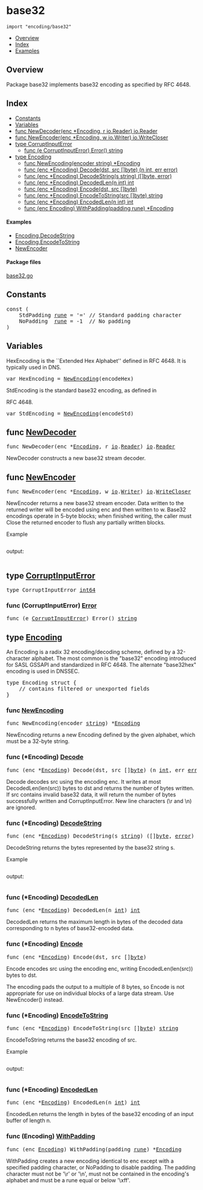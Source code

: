 

# base32
`import "encoding/base32"`

* [Overview](#pkg-overview)
* [Index](#pkg-index)
* [Examples](#pkg-examples)

## <a id="pkg-overview">Overview</a>
Package base32 implements base32 encoding as specified by RFC 4648.




## <a id="pkg-index">Index</a>
* [Constants](#pkg-constants)
* [Variables](#pkg-variables)
* [func NewDecoder(enc *Encoding, r io.Reader) io.Reader](#NewDecoder)
* [func NewEncoder(enc *Encoding, w io.Writer) io.WriteCloser](#NewEncoder)
* [type CorruptInputError](#CorruptInputError)
  * [func (e CorruptInputError) Error() string](#CorruptInputError.Error)
* [type Encoding](#Encoding)
  * [func NewEncoding(encoder string) *Encoding](#NewEncoding)
  * [func (enc *Encoding) Decode(dst, src []byte) (n int, err error)](#Encoding.Decode)
  * [func (enc *Encoding) DecodeString(s string) ([]byte, error)](#Encoding.DecodeString)
  * [func (enc *Encoding) DecodedLen(n int) int](#Encoding.DecodedLen)
  * [func (enc *Encoding) Encode(dst, src []byte)](#Encoding.Encode)
  * [func (enc *Encoding) EncodeToString(src []byte) string](#Encoding.EncodeToString)
  * [func (enc *Encoding) EncodedLen(n int) int](#Encoding.EncodedLen)
  * [func (enc Encoding) WithPadding(padding rune) *Encoding](#Encoding.WithPadding)


#### <a id="pkg-examples">Examples</a>
* [Encoding.DecodeString](#example_Encoding_DecodeString)
* [Encoding.EncodeToString](#example_Encoding_EncodeToString)
* [NewEncoder](#example_NewEncoder)


#### <a id="pkg-files">Package files</a>
[base32.go](https://golang.org/src/encoding/base32/base32.go) 


## <a id="pkg-constants">Constants</a>

<pre>const (
    <span id="StdPadding">StdPadding</span> <a href="/pkg/builtin/#rune">rune</a> = &#39;=&#39; <span class="comment">// Standard padding character</span>
    <span id="NoPadding">NoPadding</span>  <a href="/pkg/builtin/#rune">rune</a> = -1  <span class="comment">// No padding</span>
)</pre>

## <a id="pkg-variables">Variables</a>
HexEncoding is the ``Extended Hex Alphabet'' defined in RFC 4648.
It is typically used in DNS.


<pre>var <span id="HexEncoding">HexEncoding</span> = <a href="#NewEncoding">NewEncoding</a>(encodeHex)</pre>StdEncoding is the standard base32 encoding, as defined in
RFC 4648.


<pre>var <span id="StdEncoding">StdEncoding</span> = <a href="#NewEncoding">NewEncoding</a>(encodeStd)</pre>

## <a id="NewDecoder">func</a> [NewDecoder](https://golang.org/src/encoding/base32/base32.go?s=12588:12641#L512)
<pre>func NewDecoder(enc *<a href="#Encoding">Encoding</a>, r <a href="/pkg/io/">io</a>.<a href="/pkg/io/#Reader">Reader</a>) <a href="/pkg/io/">io</a>.<a href="/pkg/io/#Reader">Reader</a></pre>
NewDecoder constructs a new base32 stream decoder.



## <a id="NewEncoder">func</a> [NewEncoder](https://golang.org/src/encoding/base32/base32.go?s=5996:6054#L249)
<pre>func NewEncoder(enc *<a href="#Encoding">Encoding</a>, w <a href="/pkg/io/">io</a>.<a href="/pkg/io/#Writer">Writer</a>) <a href="/pkg/io/">io</a>.<a href="/pkg/io/#WriteCloser">WriteCloser</a></pre>
NewEncoder returns a new base32 stream encoder. Data written to
the returned writer will be encoded using enc and then written to w.
Base32 encodings operate in 5-byte blocks; when finished
writing, the caller must Close the returned encoder to flush any
partially written blocks.


<a id="example_NewEncoder">Example</a>
```go
```

output:
```txt
```



## <a id="CorruptInputError">type</a> [CorruptInputError](https://golang.org/src/encoding/base32/base32.go?s=6341:6369#L266)

<pre>type CorruptInputError <a href="/pkg/builtin/#int64">int64</a></pre>











### <a id="CorruptInputError.Error">func</a> (CorruptInputError) [Error](https://golang.org/src/encoding/base32/base32.go?s=6371:6412#L268)
<pre>func (e <a href="#CorruptInputError">CorruptInputError</a>) Error() <a href="/pkg/builtin/#string">string</a></pre>



## <a id="Encoding">type</a> [Encoding](https://golang.org/src/encoding/base32/base32.go?s=569:650#L13)
An Encoding is a radix 32 encoding/decoding scheme, defined by a
32-character alphabet. The most common is the "base32" encoding
introduced for SASL GSSAPI and standardized in RFC 4648.
The alternate "base32hex" encoding is used in DNSSEC.


<pre>type Encoding struct {
    <span class="comment">// contains filtered or unexported fields</span>
}
</pre>









### <a id="NewEncoding">func</a> [NewEncoding](https://golang.org/src/encoding/base32/base32.go?s=964:1006#L29)
<pre>func NewEncoding(encoder <a href="/pkg/builtin/#string">string</a>) *<a href="#Encoding">Encoding</a></pre>
NewEncoding returns a new Encoding defined by the given alphabet,
which must be a 32-byte string.






### <a id="Encoding.Decode">func</a> (\*Encoding) [Decode](https://golang.org/src/encoding/base32/base32.go?s=9245:9308#L364)
<pre>func (enc *<a href="#Encoding">Encoding</a>) Decode(dst, src []<a href="/pkg/builtin/#byte">byte</a>) (n <a href="/pkg/builtin/#int">int</a>, err <a href="/pkg/builtin/#error">error</a>)</pre>
Decode decodes src using the encoding enc. It writes at most
DecodedLen(len(src)) bytes to dst and returns the number of bytes
written. If src contains invalid base32 data, it will return the
number of bytes successfully written and CorruptInputError.
New line characters (\r and \n) are ignored.




### <a id="Encoding.DecodeString">func</a> (\*Encoding) [DecodeString](https://golang.org/src/encoding/base32/base32.go?s=9470:9529#L371)
<pre>func (enc *<a href="#Encoding">Encoding</a>) DecodeString(s <a href="/pkg/builtin/#string">string</a>) ([]<a href="/pkg/builtin/#byte">byte</a>, <a href="/pkg/builtin/#error">error</a>)</pre>
DecodeString returns the bytes represented by the base32 string s.


<a id="example_Encoding_DecodeString">Example</a>
```go
```

output:
```txt
```


### <a id="Encoding.DecodedLen">func</a> (\*Encoding) [DecodedLen](https://golang.org/src/encoding/base32/base32.go?s=12827:12869#L518)
<pre>func (enc *<a href="#Encoding">Encoding</a>) DecodedLen(n <a href="/pkg/builtin/#int">int</a>) <a href="/pkg/builtin/#int">int</a></pre>
DecodedLen returns the maximum length in bytes of the decoded data
corresponding to n bytes of base32-encoded data.




### <a id="Encoding.Encode">func</a> (\*Encoding) [Encode](https://golang.org/src/encoding/base32/base32.go?s=2565:2609#L92)
<pre>func (enc *<a href="#Encoding">Encoding</a>) Encode(dst, src []<a href="/pkg/builtin/#byte">byte</a>)</pre>
Encode encodes src using the encoding enc, writing
EncodedLen(len(src)) bytes to dst.

The encoding pads the output to a multiple of 8 bytes,
so Encode is not appropriate for use on individual blocks
of a large data stream. Use NewEncoder() instead.




### <a id="Encoding.EncodeToString">func</a> (\*Encoding) [EncodeToString](https://golang.org/src/encoding/base32/base32.go?s=4156:4210#L168)
<pre>func (enc *<a href="#Encoding">Encoding</a>) EncodeToString(src []<a href="/pkg/builtin/#byte">byte</a>) <a href="/pkg/builtin/#string">string</a></pre>
EncodeToString returns the base32 encoding of src.


<a id="example_Encoding_EncodeToString">Example</a>
```go
```

output:
```txt
```


### <a id="Encoding.EncodedLen">func</a> (\*Encoding) [EncodedLen](https://golang.org/src/encoding/base32/base32.go?s=6193:6235#L255)
<pre>func (enc *<a href="#Encoding">Encoding</a>) EncodedLen(n <a href="/pkg/builtin/#int">int</a>) <a href="/pkg/builtin/#int">int</a></pre>
EncodedLen returns the length in bytes of the base32 encoding
of an input buffer of length n.




### <a id="Encoding.WithPadding">func</a> (Encoding) [WithPadding](https://golang.org/src/encoding/base32/base32.go?s=1964:2019#L67)
<pre>func (enc <a href="#Encoding">Encoding</a>) WithPadding(padding <a href="/pkg/builtin/#rune">rune</a>) *<a href="#Encoding">Encoding</a></pre>
WithPadding creates a new encoding identical to enc except
with a specified padding character, or NoPadding to disable padding.
The padding character must not be '\r' or '\n', must not
be contained in the encoding's alphabet and must be a rune equal or
below '\xff'.







